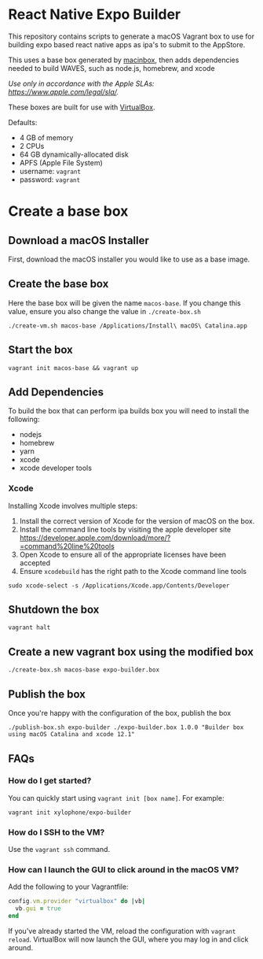 # React Native Expo Builder
This repository contains scripts to generate a macOS Vagrant box to use for building expo based react native apps as ipa's to submit to the AppStore.

This uses a base box generated by [macinbox](https://github.com/bacongravy/macinbox), then adds
dependencies needed to build WAVES, such as node.js, homebrew, and xcode

*Use only in accordance with the Apple SLAs: https://www.apple.com/legal/sla/.*

These boxes are built for use with [VirtualBox](https://www.virtualbox.org/).

Defaults:

* 4 GB of memory
* 2 CPUs
* 64 GB dynamically-allocated disk
* APFS (Apple File System)
* username: `vagrant`
* password: `vagrant`

# Create a base box

## Download a macOS Installer
First, download the macOS installer you would like to use as a base image.

## Create the base box
Here the base box will be given the name `macos-base`. If you change this value, ensure
you also change the value in `./create-box.sh`

```
./create-vm.sh macos-base /Applications/Install\ macOS\ Catalina.app
```

## Start the box
```
vagrant init macos-base && vagrant up
```

## Add Dependencies
To build the box that can perform ipa builds box you will need to install the following:

- nodejs
- homebrew
- yarn
- xcode
- xcode developer tools

### Xcode
Installing Xcode involves multiple steps:
1. Install the correct version of Xcode for the version of macOS on the box. 
2. Install the command line tools by visiting the apple developer site https://developer.apple.com/download/more/?=command%20line%20tools
3. Open Xcode to ensure all of the appropriate licenses have been accepted
4. Ensure `xcodebuild` has the right path to the Xcode command line tools

```shell
sudo xcode-select -s /Applications/Xcode.app/Contents/Developer
```

## Shutdown the box
```
vagrant halt
```

## Create a new vagrant box using the modified box

```
./create-box.sh macos-base expo-builder.box
```

## Publish the box
Once you're happy with the configuration of the box, publish the box

```
./publish-box.sh expo-builder ./expo-builder.box 1.0.0 "Builder box using macOS Catalina and xcode 12.1"
```

## FAQs

### How do I get started?

You can quickly start using `vagrant init [box name]`. For example:

    vagrant init xylophone/expo-builder

### How do I SSH to the VM?

Use the `vagrant ssh` command.

### How can I launch the GUI to click around in the macOS VM?

Add the following to your Vagrantfile:

``` ruby
config.vm.provider "virtualbox" do |vb|
  vb.gui = true
end
```

If you've already started the VM, reload the configuration with
`vagrant reload`. VirtualBox will now launch the GUI, where you may log in
and click around.
